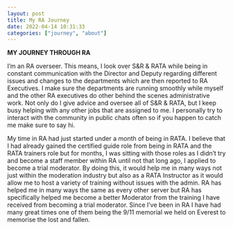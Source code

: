 ```yaml
---
layout: post
title: My RA Journey
date: 2022-04-14 10:31:33
categories: ["journey", "about"]
---
```


**MY JOURNEY THROUGH RA**

I’m an RA overseer. This means, I look over S&R & RATA while being in constant communication with the Director and Deputy regarding different issues and changes to the departments which are then reported to RA Executives. I make sure the departments are running smoothly while myself and the other RA executives do other behind the scenes administrative work. Not only do I give advice and oversee all of S&R & RATA, but I keep busy helping with any other jobs that are assigned to me. I personally try to interact with the community in public chats often so if you happen to catch me make sure to say hi.

My time in RA had just started under a month of being in RATA. I believe that I had already gained the certified guide role from being in RATA and the RATA trainers role but for months, I was sitting with those roles as I didn’t try and become a staff member within RA until not that long ago, I applied to become a trial moderator. By doing this, it would help me in many ways not just within the moderation industry but also as a RATA Instructor as it would allow me to host a variety of training without issues with the admin. RA has helped me in many ways the same as every other server but RA has specifically helped me become a better Moderator from the training I have received from becoming a trial moderator. Since I’ve been in RA I have had many great times one of them being the 9/11 memorial we held on Everest to memorise the lost and fallen.
